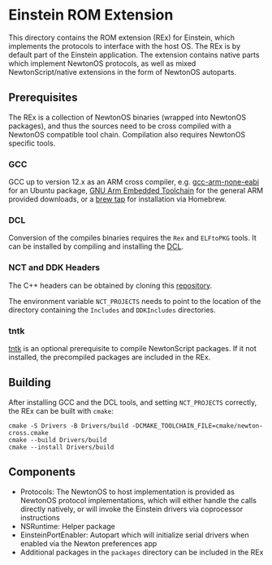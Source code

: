 # Einstein ROM Extension

This directory contains the ROM extension (REx) for Einstein, which implements the protocols to interface with the
host OS. The REx is by default part of the Einstein application. The extension contains native parts which implement
NewtonOS protocols, as well as mixed NewtonScript/native extensions in the form of NewtonOS autoparts.

## Prerequisites

The REx is a collection of NewtonOS binaries (wrapped into NewtonOS packages), and thus the sources need to be cross
compiled with a NewtonOS compatible tool chain. Compilation also requires NewtonOS specific tools.

### GCC

GCC up to version 12.x as an ARM cross compiler, e.g. [gcc-arm-none-eabi](https://packages.ubuntu.com/search?keywords=gcc-arm-none-eabi&searchon=names)
for an Ubuntu package, [GNU Arm Embedded Toolchain](https://developer.arm.com/tools-and-software/open-source-software/developer-tools/gnu-toolchain/gnu-rm/downloads)
for the general ARM provided downloads, or a [brew tap](https://github.com/armmbed/homebrew-formulae) for installation
via Homebrew.

### DCL

Conversion of the compiles binaries requires the `Rex` and `ELFtoPKG` tools. It can be installed by compiling and installing the [DCL](https://github.com/pguyot/DCL).

### NCT and DDK Headers

The C++ headers can be obtained by cloning this [repository](https://github.com/ekoeppen/NCT_Projects).

The environment variable `NCT_PROJECTS` needs to point to the location of the directory containing the `Includes` and `DDKIncludes` directories.

### tntk

[tntk](https://github.com/ekoeppen/tntk) is an optional prerequisite to compile NewtonScript packages. If it not installed, the precompiled
packages are included in the REx.

## Building

After installing GCC and the DCL tools, and setting `NCT_PROJECTS` correctly, the REx can be built with `cmake`:

    cmake -S Drivers -B Drivers/build -DCMAKE_TOOLCHAIN_FILE=cmake/newton-cross.cmake
    cmake --build Drivers/build
    cmake --install Drivers/build

## Components

- Protocols: The NewtonOS to host implementation is provided as NewtonOS protocol implementations, which will either
  handle the calls directly natively, or will invoke the Einstein drivers via coprocessor instructions
- NSRuntime: Helper package
- EinsteinPortEnabler: Autopart which will initialize serial drivers when enabled via the Newton preferences app
- Additional packages in the `packages` directory can be included in the REx
